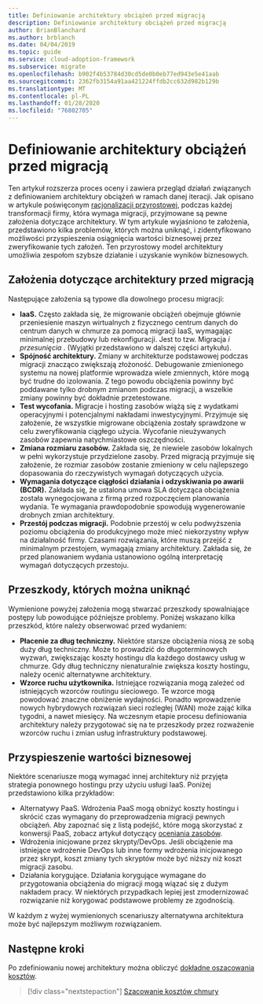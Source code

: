 ```yaml
---
title: Definiowanie architektury obciążeń przed migracją
description: Definiowanie architektury obciążeń przed migracją
author: BrianBlanchard
ms.author: brblanch
ms.date: 04/04/2019
ms.topic: guide
ms.service: cloud-adoption-framework
ms.subservice: migrate
ms.openlocfilehash: b902f4b53784d30cd5de0b0eb77ed943e5e41aab
ms.sourcegitcommit: 2362fb3154a91aa421224ffdb2cc632d982b129b
ms.translationtype: MT
ms.contentlocale: pl-PL
ms.lasthandoff: 01/28/2020
ms.locfileid: "76802705"
---
```

# <a name="architect-workloads-prior-to-migration"></a>Definiowanie architektury obciążeń przed migracją

Ten artykuł rozszerza proces oceny i zawiera przegląd działań związanych z definiowaniem architektury obciążeń w ramach danej iteracji. Jak opisano w artykule poświęconym [racjonalizacji przyrostowej](../../../digital-estate/rationalize.md), podczas każdej transformacji firmy, która wymaga migracji, przyjmowane są pewne założenia dotyczące architektury. W tym artykule wyjaśniono te założenia, przedstawiono kilka problemów, których można uniknąć, i zidentyfikowano możliwości przyspieszenia osiągnięcia wartości biznesowej przez zweryfikowanie tych założeń. Ten przyrostowy model architektury umożliwia zespołom szybsze działanie i uzyskanie wyników biznesowych.

## <a name="architecture-assumptions-prior-to-migration"></a>Założenia dotyczące architektury przed migracją

Następujące założenia są typowe dla dowolnego procesu migracji:

- **IaaS.** Często zakłada się, że migrowanie obciążeń obejmuje głównie przeniesienie maszyn wirtualnych z fizycznego centrum danych do centrum danych w chmurze za pomocą migracji IaaS, wymagając minimalnej przebudowy lub rekonfiguracji. Jest to tzw. Migracja _i przesunięcia_ . (Wyjątki przedstawiono w dalszej części artykułu).
- **Spójność architektury.** Zmiany w architekturze podstawowej podczas migracji znacząco zwiększają złożoność. Debugowanie zmienionego systemu na nowej platformie wprowadza wiele zmiennych, które mogą być trudne do izolowania. Z tego powodu obciążenia powinny być poddawane tylko drobnym zmianom podczas migracji, a wszelkie zmiany powinny być dokładnie przetestowane.
- **Test wycofania.** Migracje i hosting zasobów wiążą się z wydatkami operacyjnymi i potencjalnymi nakładami inwestycyjnymi. Przyjmuje się założenie, że wszystkie migrowane obciążenia zostały sprawdzone w celu zweryfikowania ciągłego użycia. Wycofanie nieużywanych zasobów zapewnia natychmiastowe oszczędności.
- **Zmiana rozmiaru zasobów.** Zakłada się, że niewiele zasobów lokalnych w pełni wykorzystuje przydzielone zasoby. Przed migracją przyjmuje się założenie, że rozmiar zasobów zostanie zmieniony w celu najlepszego dopasowania do rzeczywistych wymagań dotyczących użycia.
- **Wymagania dotyczące ciągłości działania i odzyskiwania po awarii (BCDR).** Zakłada się, że ustalona umowa SLA dotycząca obciążenia została wynegocjowana z firmą przed rozpoczęciem planowania wydania. Te wymagania prawdopodobnie spowodują wygenerowanie drobnych zmian architektury.
- **Przestój podczas migracji.** Podobnie przestój w celu podwyższenia poziomu obciążenia do produkcyjnego może mieć niekorzystny wpływ na działalność firmy. Czasami rozwiązania, które muszą przejść z minimalnym przestojem, wymagają zmiany architektury. Zakłada się, że przed planowaniem wydania ustanowiono ogólną interpretację wymagań dotyczących przestoju.

## <a name="roadblocks-that-can-be-avoided"></a>Przeszkody, których można uniknąć

Wymienione powyżej założenia mogą stwarzać przeszkody spowalniające postępy lub powodujące późniejsze problemy. Poniżej wskazano kilka przeszkód, które należy obserwować przed wydaniem:

- **Płacenie za dług techniczny.** Niektóre starsze obciążenia niosą ze sobą duży dług techniczny. Może to prowadzić do długoterminowych wyzwań, zwiększając koszty hostingu dla każdego dostawcy usług w chmurze. Gdy dług techniczny nienaturalnie zwiększa koszty hostingu, należy ocenić alternatywne architektury.
- **Wzorce ruchu użytkownika.** Istniejące rozwiązania mogą zależeć od istniejących wzorców routingu sieciowego. Te wzorce mogą powodować znaczne obniżenie wydajności. Ponadto wprowadzenie nowych hybrydowych rozwiązań sieci rozległej (WAN) może zająć kilka tygodni, a nawet miesięcy. Na wczesnym etapie procesu definiowania architektury należy przygotować się na te przeszkody przez rozważenie wzorców ruchu i zmian usług infrastruktury podstawowej.

## <a name="accelerate-business-value"></a>Przyspieszenie wartości biznesowej

Niektóre scenariusze mogą wymagać innej architektury niż przyjęta strategia ponownego hostingu przy użyciu usługi IaaS. Poniżej przedstawiono kilka przykładów:

- Alternatywy PaaS. Wdrożenia PaaS mogą obniżyć koszty hostingu i skrócić czas wymagany do przeprowadzenia migracji pewnych obciążeń. Aby zapoznać się z listą podejść, które mogą skorzystać z konwersji PaaS, zobacz artykuł dotyczący [oceniania zasobów](./evaluate.md).
- Wdrożenia inicjowane przez skrypty/DevOps. Jeśli obciążenie ma istniejące wdrożenie DevOps lub inne formy wdrożenia inicjowanego przez skrypt, koszt zmiany tych skryptów może być niższy niż koszt migracji zasobu.
- Działania korygujące. Działania korygujące wymagane do przygotowania obciążenia do migracji mogą wiązać się z dużym nakładem pracy. W niektórych przypadkach lepiej jest zmodernizować rozwiązanie niż korygować podstawowe problemy ze zgodnością.

W każdym z wyżej wymienionych scenariuszy alternatywna architektura może być najlepszym możliwym rozwiązaniem.

## <a name="next-steps"></a>Następne kroki

Po zdefiniowaniu nowej architektury można obliczyć [dokładne oszacowania kosztów](./estimate.md).

> [!div class="nextstepaction"]
> [Szacowanie kosztów chmury](./estimate.md)
